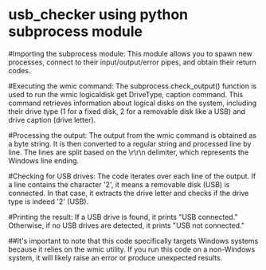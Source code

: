 # usb_checker using python subprocess module
#Importing the subprocess module: This module allows you to spawn new processes, connect to their input/output/error pipes, and obtain their return codes.

#Executing the wmic command: The subprocess.check_output() function is used to run the wmic logicaldisk get DriveType, caption command. This command retrieves information about logical disks on the system, including their drive type (1 for a fixed disk, 2 for a removable disk like a USB) and drive caption (drive letter).

#Processing the output: The output from the wmic command is obtained as a byte string. It is then converted to a regular string and processed line by line. The lines are split based on the \\r\\r\\n delimiter, which represents the Windows line ending.

#Checking for USB drives: The code iterates over each line of the output. If a line contains the character '2', it means a removable disk (USB) is connected. In that case, it extracts the drive letter and checks if the drive type is indeed '2' (USB).

#Printing the result: If a USB drive is found, it prints "USB connected." Otherwise, if no USB drives are detected, it prints "USB not connected."

##It's important to note that this code specifically targets Windows systems because it relies on the wmic utility. If you run this code on a non-Windows system, it will likely raise an error or produce unexpected results.
